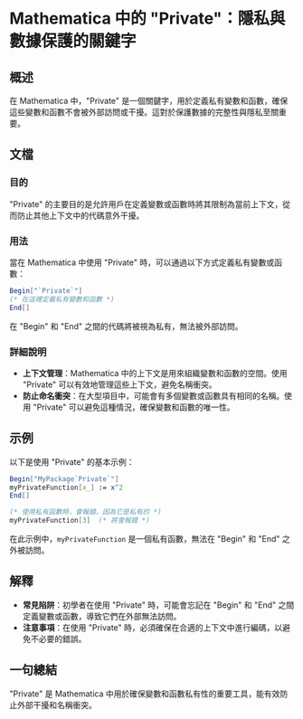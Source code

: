 <!--
Meta Description: # Mathematica 中的 "Private"：隱私與數據保護的關鍵字 ## 概述 在 Mathematica 中，"Private" 是一個關鍵字，用於定義私有變數和函數，確保這些變數和函數不會被外部訪問或干擾。這對於保護數據的完整性與隱私至關重要。 ## 文檔 ### 目的 "Privat...
Meta Keywords: private, mathematica, begin, end, myprivatefunction
-->

# Mathematica 中的 "Private"：隱私與數據保護的關鍵字

## 概述
在 Mathematica 中，"Private" 是一個關鍵字，用於定義私有變數和函數，確保這些變數和函數不會被外部訪問或干擾。這對於保護數據的完整性與隱私至關重要。

## 文檔
### 目的
"Private" 的主要目的是允許用戶在定義變數或函數時將其限制為當前上下文，從而防止其他上下文中的代碼意外干擾。

### 用法
當在 Mathematica 中使用 "Private" 時，可以通過以下方式定義私有變數或函數：

```mathematica
Begin["`Private`"]
(* 在這裡定義私有變數和函數 *)
End[]
```

在 "Begin" 和 "End" 之間的代碼將被視為私有，無法被外部訪問。

### 詳細說明
- **上下文管理**：Mathematica 中的上下文是用來組織變數和函數的空間。使用 "Private" 可以有效地管理這些上下文，避免名稱衝突。
- **防止命名衝突**：在大型項目中，可能會有多個變數或函數具有相同的名稱。使用 "Private" 可以避免這種情況，確保變數和函數的唯一性。

## 示例
以下是使用 "Private" 的基本示例：

```mathematica
Begin["MyPackage`Private`"]
myPrivateFunction[x_] := x^2
End[]

(* 使用私有函數時，會報錯，因為它是私有的 *)
myPrivateFunction[3]  (* 將會報錯 *)
```

在此示例中，`myPrivateFunction` 是一個私有函數，無法在 "Begin" 和 "End" 之外被訪問。

## 解釋
- **常見陷阱**：初學者在使用 "Private" 時，可能會忘記在 "Begin" 和 "End" 之間定義變數或函數，導致它們在外部無法訪問。 
- **注意事項**：在使用 "Private" 時，必須確保在合適的上下文中進行編碼，以避免不必要的錯誤。

## 一句總結
"Private" 是 Mathematica 中用於確保變數和函數私有性的重要工具，能有效防止外部干擾和名稱衝突。